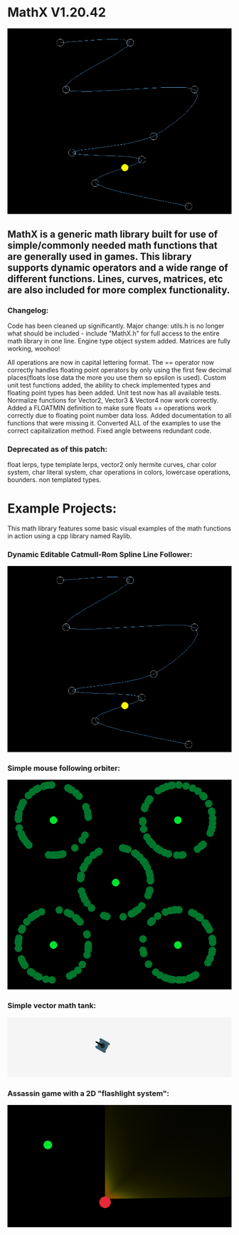 # MathX V1.20.42
![alt text](https://github.com/JusticeShultz/MathLibrary/blob/master/ImageExamples/Image01.PNG)

## MathX is a generic math library built for use of simple/commonly needed math functions that are generally used in games. This library supports dynamic operators and a wide range of different functions. Lines, curves, matrices, etc are also included for more complex functionality.

### Changelog:
Code has been cleaned up significantly.
Major change: utils.h is no longer what should be included - include "MathX.h" for full access to the entire math library in one line.
Engine type object system added.
Matrices are fully working, woohoo!

All operations are now in capital lettering format. 
The == operator now correctly handles floating point operators by only using the first few decimal places(floats lose data the more you use them so epsilon is used). 
Custom unit test functions added, the ability to check implemented types and floating point types has been added. 
Unit test now has all available tests. 
Normalize functions for Vector2, Vector3 & Vector4 now work correctly. 
Added a FLOATMIN definition to make sure floats == operations work correctly due to floating point number data loss. 
Added documentation to all functions that were missing it.
Converted ALL of the examples to use the correct capitalization method.
Fixed angle betweens redundant code.

### Deprecated as of this patch:
float lerps, 
type template lerps, 
vector2 only hermite curves, 
char color system, 
char literal system, 
char operations in colors, 
lowercase operations, 
bounders.
non templated types.


# Example Projects:

This math library features some basic visual examples of the math functions in action using a cpp library named Raylib.

### Dynamic Editable Catmull-Rom Spline Line Follower:
![alt text](https://github.com/JusticeShultz/MathLibrary/blob/master/ImageExamples/Image01.PNG)

### Simple mouse following orbiter:
![alt text](https://github.com/JusticeShultz/MathLibrary/blob/master/ImageExamples/Image02.PNG)

### Simple vector math tank:
![alt text](https://github.com/JusticeShultz/MathLibrary/blob/master/ImageExamples/Image03.PNG)

### Assassin game with a 2D "flashlight system":
![alt text](https://github.com/JusticeShultz/MathLibrary/blob/master/ImageExamples/Image04.PNG)
